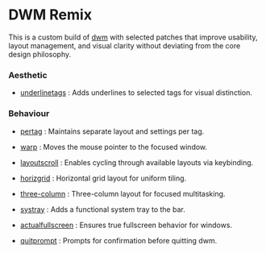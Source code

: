 # DWM Remix

This is a custom build of [dwm](https://dwm.suckless.org/) with selected patches that improve usability, layout management, and visual clarity without deviating from the core design philosophy.

### Aesthetic

- [underlinetags](https://dwm.suckless.org/patches/underlinetags/) : Adds underlines to selected tags for visual distinction.

### Behaviour

- [pertag](https://dwm.suckless.org/patches/pertag/) : Maintains separate layout and settings per tag.
- [warp](https://dwm.suckless.org/patches/warp/) : Moves the mouse pointer to the focused window.
- [layoutscroll](https://dwm.suckless.org/patches/layoutscroll/) : Enables cycling through available layouts via keybinding.

- [horizgrid](https://dwm.suckless.org/patches/horizgrid/) : Horizontal grid layout for uniform tiling.
- [three-column](https://dwm.suckless.org/patches/three-column/) : Three-column layout for focused multitasking.

- [systray](https://dwm.suckless.org/patches/systray/) : Adds a functional system tray to the bar.
- [actualfullscreen](https://dwm.suckless.org/patches/actualfullscreen/) : Ensures true fullscreen behavior for windows.
- [quitprompt](https://dwm.suckless.org/patches/quitprompt/) : Prompts for confirmation before quitting dwm.
